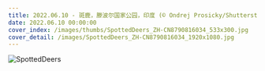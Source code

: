 ```yaml
---
title: 2022.06.10 - 斑鹿，滕波尔国家公园，印度 (© Ondrej Prosicky/Shutterstock)
date: 2022.06.10 00:00:00
cover_index: /images/thumbs/SpottedDeers_ZH-CN8790816034_533x300.jpg
cover_detail: /images/SpottedDeers_ZH-CN8790816034_1920x1080.jpg
---
```


![SpottedDeers](/images/SpottedDeers_ZH-CN8790816034_1920x1080.jpg)
